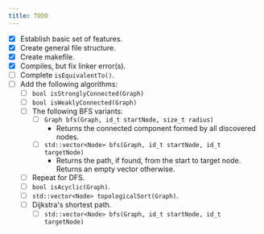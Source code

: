```yaml
---
title: TODO
---
```


- [x] Establish basic set of features.
- [x] Create general file structure.
- [x] Create makefile.
- [x] Compiles, but fix linker error(s).
- [ ] Complete ``isEquivalentTo()``.
- [ ] Add the following algorithms:
    - [ ] ``bool isStronglyConnected(Graph)``
    - [ ] ``bool isWeaklyConnected(Graph)``
    - [ ] The following BFS variants:
        - [ ] ``Graph bfs(Graph, id_t startNode, size_t radius)``
            - Returns the connected component formed by all discovered nodes.
        - [ ] ``std::vector<Node> bfs(Graph, id_t startNode, id_t targetNode)``
            - Returns the path, if found, from the start to target node. Returns an empty vector otherwise.
    - [ ] Repeat for DFS.
    - [ ] ``bool isAcyclic(Graph)``.
    - [ ] ``std::vector<Node> topologicalSort(Graph)``.
    - [ ] Dijkstra's shortest path.
        - [ ] ``std::vector<Node> bfs(Graph, id_t startNode, id_t targetNode)``
